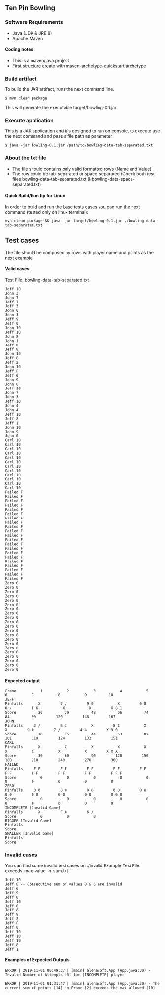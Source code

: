 ## Ten Pin Bowling

### Software Requirements

- Java (JDK & JRE 8)
- Apache Maven

#### Coding notes
- This is a maven/java project
- First structure create with maven-archetype-quickstart archetype

### Build artifact

To build the JAR artifact, runs the next command line.

  `$ mvn clean package`
  
This will generate the executable target/bowling-0.1.jar

### Execute application

This is a JAR application and it's designed to run on console, to execute use the next command
and pass a file path as parameter

  `$ java -jar bowling-0.1.jar /path/to/bowling-data-tab-separated.txt`
  
### About the txt file
- The file should contains only valid formatted rows (Name and Value)
- The row could be tab-separated or space-separated
  (Check both test files bowling-data-tab-separated.txt & bowling-data-space-separated.txt)
  
#### Quick Build/Run tip for Linux
In order to build and run the base tests cases you can run the next command (tested only on linux terminal):

  `mvn clean package && java -jar target/bowling-0.1.jar ./bowling-data-tab-separated.txt`

  
## Test cases

The file should be composed by rows with player name and points as the next example:

#### Valid cases

Test File: bowling-data-tab-separated.txt

```
Jeff 10
John 3
John 7
Jeff 7
Jeff 3
John 6
John 3
Jeff 9
Jeff 0
John 10
Jeff 10
John 8
John 1
Jeff 0
Jeff 8
John 10
Jeff 8
Jeff 2
John 10
Jeff F
Jeff 6
John 9
John 0
Jeff 10
John 7
John 3
Jeff 10
John 4
John 4
Jeff 10
Jeff 8
Jeff 1
John 10
John 9
John 0
Carl 10
Carl 10
Carl 10
Carl 10
Carl 10
Carl 10
Carl 10
Carl 10
Carl 10
Carl 10
Carl 10
Carl 10
Failed F
Failed F
Failed F
Failed F
Failed F
Failed F
Failed F
Failed F
Failed F
Failed F
Failed F
Failed F
Failed F
Failed F
Failed F
Failed F
Failed F
Failed F
Failed F
Failed F
Failed F
Zero 0
Zero 0
Zero 0
Zero 0
Zero 0
Zero 0
Zero 0
Zero 0
Zero 0
Zero 0
Zero 0
Zero 0
Zero 0
Zero 0
Zero 0
Zero 0
Zero 0
Zero 0
Zero 0
Zero 0
Zero 0

```

#### Expected output

```
Frame		    1		    2		    3		    4		    5		    6		    7		    8		    9		   10		
JEFF
Pinfalls	   X		 7 /		 9 0		   X		 0 8		 8 /		 F 6		   X		   X		 X 8 1
Score		   20		   39		   48		   66		   74		   84		   90		  120		  148		  167
JOHN
Pinfalls	 3 /		 6 3		   X		 8 1		   X		   X		 9 0		 7 /		 4 4		 X 9 0
Score		   16		   25		   44		   53		   82		  101		  110		  124		  132		  151
CARL
Pinfalls	   X		   X		   X		   X		   X		   X		   X		   X		   X		 X X X
Score		   30		   60		   90		  120		  150		  180		  210		  240		  270		  300
FAILED
Pinfalls	 F F		 F F		 F F		 F F		 F F		 F F		 F F		 F F		 F F		 F F F
Score		    0		    0		    0		    0		    0		    0		    0		    0		    0		    0
ZERO
Pinfalls	 0 0		 0 0		 0 0		 0 0		 0 0		 0 0		 0 0		 0 0		 0 0		 0 0 0
Score		    0		    0		    0		    0		    0		    0		    0		    0		    0		    0
INCOMPLETE [Invalid Game]
Pinfalls	   X		 F 8		 6 /
Score		    0		    0		    0
BIGGER [Invalid Game]
Pinfalls	
Score		
SMALLER [Invalid Game]
Pinfalls	
Score		

```

### Invalid cases

You can find some invalid test cases on ./invalid
Example Test File: exceeds-max-value-in-sum.txt

```
Jeff 10
Jeff 8 -- Consecutive sum of values 8 & 6 are invalid
Jeff 6
Jeff 9
Jeff 0
Jeff 10
Jeff 0
Jeff 8
Jeff 8
Jeff 2
Jeff F
Jeff 6
Jeff 10
Jeff 10
Jeff 10
Jeff 8
Jeff 1

```

#### Examples of Expected Outputs

```
ERROR | 2019-11-01 00:49:37 | [main] alenasoft.App (App.java:30) - Invalid Number of Attempts [3] for [INCOMPLETE] player

ERROR | 2019-11-01 01:31:47 | [main] alenasoft.App (App.java:30) - The current sum of points [14] in Frame [2] exceeds the max allowed (10)
```
